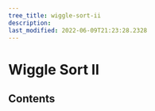 ```yaml
---
tree_title: wiggle-sort-ii
description: 
last_modified: 2022-06-09T21:23:28.2328
---
```


# Wiggle Sort II

## Contents
